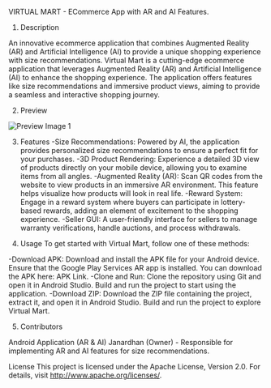 VIRTUAL MART - ECommerce App with AR and AI Features.

1. Description

An innovative ecommerce application that combines Augmented Reality (AR) and Artificial Intelligence (AI) to provide a unique shopping experience with size recommendations.
Virtual Mart is a cutting-edge ecommerce application that leverages Augmented Reality (AR) and Artificial Intelligence (AI) to enhance the shopping experience. The application offers features like size recommendations and immersive product views, aiming to provide a seamless and interactive shopping journey.

2. Preview

![Preview Image 1](https://user-images.githubusercontent.com/90695071/181933417-28928579-1f7d-4cce-9e8a-937374d17a81.png)


3. Features
-Size Recommendations: Powered by AI, the application provides personalized size recommendations to ensure a perfect fit for your purchases.
-3D Product Rendering: Experience a detailed 3D view of products directly on your mobile device, allowing you to examine items from all angles.
-Augmented Reality (AR): Scan QR codes from the website to view products in an immersive AR environment. This feature helps visualize how products will look in real life.
-Reward System: Engage in a reward system where buyers can participate in lottery-based rewards, adding an element of excitement to the shopping experience.
-Seller GUI: A user-friendly interface for sellers to manage warranty verifications, handle auctions, and process withdrawals.

4. Usage
To get started with Virtual Mart, follow one of these methods:

-Download APK: Download and install the APK file for your Android device. Ensure that the Google Play Services AR app is installed. You can download the APK here: APK Link.
-Clone and Run: Clone the repository using Git and open it in Android Studio. Build and run the project to start using the application.
-Download ZIP: Download the ZIP file containing the project, extract it, and open it in Android Studio. Build and run the project to explore Virtual Mart.

5. Contributors

Android Application (AR & AI)
Janardhan (Owner) - Responsible for implementing AR and AI features for size recommendations.

License
This project is licensed under the Apache License, Version 2.0. For details, visit http://www.apache.org/licenses/.
